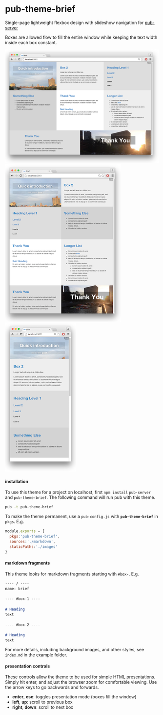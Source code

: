 # pub-theme-brief

Single-page lightweight flexbox design with slideshow navigation for [pub-server](https://github.com/jldec/pub-server)

Boxes are allowed flow to fill the entire window while keeping the text width inside each box constant.

![](/images/screen1.png)
![](/images/screen2.png)
![](/images/screen3.png)

#### installation
To use this theme for a project on localhost, first `npm install` `pub-server` and `pub-theme-brief`. The following command will run pub with this theme.

```sh
pub -t pub-theme-brief
```

To make the theme permanent, use a `pub-config.js` with **`pub-theme-brief`** in `pkgs`. E.g.

```js
module.exports = {
  pkgs:'pub-theme-brief',
  sources:'./markdown',
  staticPaths:'./images'
}
```

#### markdown fragments
This theme looks for markdown fragments starting with `#box-`. E.g.

```markdown
---- / ----
name: brief

---- #box-1 ----

# Heading
text

---- #box-2 ----

# Heading
text
```

For more details, including background images, and other styles, see `index.md` in the example folder.

#### presentation controls
These controls allow the theme to be used for simple HTML presentations. Simply hit enter, and adjust the browser zoom for comfortable viewing. Use the arrow keys to go backwards and forwards.

- **enter**, **esc**: toggles presentation mode (boxes fill the window)
- **left**, **up**: scroll to previous box
- **right**, **down**: scroll to next box
